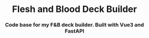<h1 align="center">Flesh and Blood Deck Builder</h1>
<h3 align="center">Code base for my F&B deck builder.  Built with Vue3 and FastAPI</h3>
